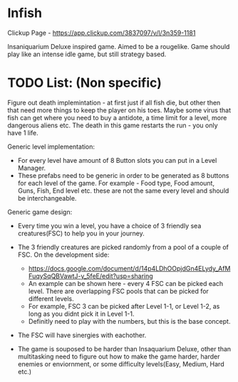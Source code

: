 # Infish
Clickup Page - https://app.clickup.com/3837097/v/l/3n359-1181

 Insaniquarium Deluxe inspired game. Aimed to be a rougelike.
 Game should play like an intense idle game, but still strategy based.
 
# TODO List: (Non specific)

Figure out death implemintation - at first just if all fish die, but other then that need more things to keep the player on his toes.
Maybe some virus that fish can get where you need to buy a antidote, a time limit for a level, more dangerous aliens etc.
The death in this game restarts the run - you only have 1 life.

Generic level implementation:
 - For every level have amount of 8 Button slots you can put in a Level Manager.
 - These prefabs need to be generic in order to be generated as 8 buttons for each level of the game. For example - Food type, Food amount, Guns, Fish, End level etc. these are not the same every level and should be interchangeable.

Generic game design:
 - Every time you win a level, you have a choice of 3 friendly sea creatures(FSC) to help you in your journey.
 - The 3 friendly creatures are picked randomly from a pool of a couple of FSC.
 On the development side:
   -  https://docs.google.com/document/d/14p4LDhOOpjdGn4ELydy_AfMFuqySqQBVawtJ-y_5feE/edit?usp=sharing
   -  An example can be shown here - every 4 FSC can be picked each level. There are overlapping FSC pools that can be picked for different levels.
   -  For example, FSC 3 can be picked after Level 1-1, or Level 1-2, as long as you didnt pick it in Level 1-1. 
   -  Definitly need to play with the numbers, but this is the base concept.
 
 - The FSC will have sinergies with eachother. 
 - The game is souposed to be harder than Insaquarium Deluxe, other than multitasking need to figure out how to make the game harder, harder enemies or enviornment, or some difficulty levels(Easy, Medium, Hard etc.)
